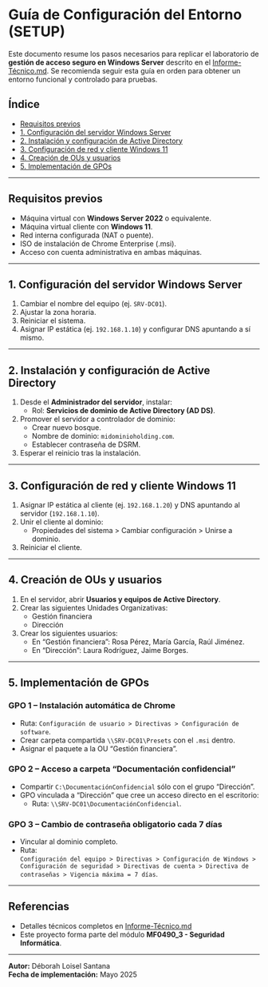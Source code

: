 # Guía de Configuración del Entorno (SETUP)

Este documento resume los pasos necesarios para replicar el laboratorio de **gestión de acceso seguro en Windows Server** descrito en el [Informe-Técnico.md](./Informe-Técnico.md). Se recomienda seguir esta guía en orden para obtener un entorno funcional y controlado para pruebas.

## Índice

- [Requisitos previos](#requisitos-previos)
- [1. Configuración del servidor Windows Server](#1-configuración-del-servidor-windows-server)
- [2. Instalación y configuración de Active Directory](#2-instalación-y-configuración-de-active-directory)
- [3. Configuración de red y cliente Windows 11](#3-configuración-de-red-y-cliente-windows-11)
- [4. Creación de OUs y usuarios](#4-creación-de-ous-y-usuarios)
- [5. Implementación de GPOs](#5-implementación-de-gpos)

---

## Requisitos previos

- Máquina virtual con **Windows Server 2022** o equivalente.
- Máquina virtual cliente con **Windows 11**.
- Red interna configurada (NAT o puente).
- ISO de instalación de Chrome Enterprise (.msi).
- Acceso con cuenta administrativa en ambas máquinas.

---

## 1. Configuración del servidor Windows Server

1. Cambiar el nombre del equipo (ej. `SRV-DC01`).
2. Ajustar la zona horaria.
3. Reiniciar el sistema.
4. Asignar IP estática (ej. `192.168.1.10`) y configurar DNS apuntando a sí mismo.

---

## 2. Instalación y configuración de Active Directory

1. Desde el **Administrador del servidor**, instalar:
   - Rol: **Servicios de dominio de Active Directory (AD DS)**.
2. Promover el servidor a controlador de dominio:
   - Crear nuevo bosque.
   - Nombre de dominio: `midominioholding.com`.
   - Establecer contraseña de DSRM.
3. Esperar el reinicio tras la instalación.

---

## 3. Configuración de red y cliente Windows 11

1. Asignar IP estática al cliente (ej. `192.168.1.20`) y DNS apuntando al servidor (`192.168.1.10`).
2. Unir el cliente al dominio:
   - Propiedades del sistema > Cambiar configuración > Unirse a dominio.
3. Reiniciar el cliente.

---

## 4. Creación de OUs y usuarios

1. En el servidor, abrir **Usuarios y equipos de Active Directory**.
2. Crear las siguientes Unidades Organizativas:
   - Gestión financiera
   - Dirección
3. Crear los siguientes usuarios:
   - En “Gestión financiera”: Rosa Pérez, María García, Raúl Jiménez.
   - En “Dirección”: Laura Rodríguez, Jaime Borges.

---

## 5. Implementación de GPOs

### GPO 1 – Instalación automática de Chrome

- Ruta: `Configuración de usuario > Directivas > Configuración de software`.
- Crear carpeta compartida `\\SRV-DC01\Presets` con el `.msi` dentro.
- Asignar el paquete a la OU “Gestión financiera”.

### GPO 2 – Acceso a carpeta “Documentación confidencial”

- Compartir `C:\DocumentaciónConfidencial` sólo con el grupo “Dirección”.
- GPO vinculada a “Dirección” que cree un acceso directo en el escritorio:
  - Ruta: `\\SRV-DC01\DocumentaciónConfidencial`.

### GPO 3 – Cambio de contraseña obligatorio cada 7 días

- Vincular al dominio completo.
- Ruta:  
  `Configuración del equipo > Directivas > Configuración de Windows > Configuración de seguridad > Directivas de cuenta > Directiva de contraseñas > Vigencia máxima = 7 días`.

---

## Referencias

- Detalles técnicos completos en [Informe-Técnico.md](./Informe-Técnico.md)
- Este proyecto forma parte del módulo **MF0490_3 - Seguridad Informática**.

---

**Autor:** Déborah Loisel Santana  
**Fecha de implementación:** Mayo 2025
